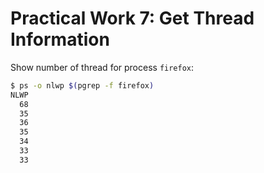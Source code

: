 # Practical Work 7: Get Thread Information
Show number of thread for process `firefox`:
```sh
$ ps -o nlwp $(pgrep -f firefox)
NLWP
  68
  35
  36
  35
  34
  33
  33
```
